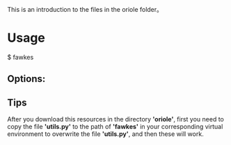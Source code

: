 This is an introduction to the files in the oriole folder。

# Usage
$ fawkes
## Options:


## Tips
After you download this resources in the directory **'oriole'**, first you need to copy the file **'utils.py'** to the path of **'fawkes'** in your corresponding virtual environment to overwrite the file **'utils.py'**, and then these will work.
